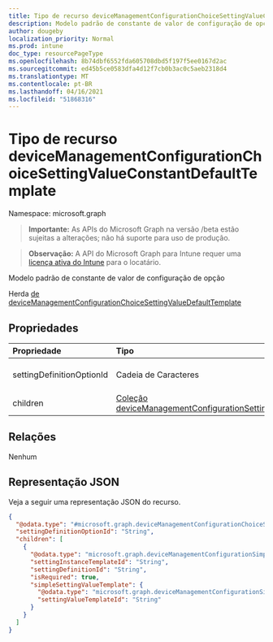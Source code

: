 ```yaml
---
title: Tipo de recurso deviceManagementConfigurationChoiceSettingValueConstantDefaultTemplate
description: Modelo padrão de constante de valor de configuração de opção
author: dougeby
localization_priority: Normal
ms.prod: intune
doc_type: resourcePageType
ms.openlocfilehash: 8b74dbf6552fda605708dbd5f197f5ee0167d2ac
ms.sourcegitcommit: ed45b5ce0583dfa4d12f7cb0b3ac0c5aeb2318d4
ms.translationtype: MT
ms.contentlocale: pt-BR
ms.lasthandoff: 04/16/2021
ms.locfileid: "51868316"
---
```

# <a name="devicemanagementconfigurationchoicesettingvalueconstantdefaulttemplate-resource-type"></a>Tipo de recurso deviceManagementConfigurationChoiceSettingValueConstantDefaultTemplate

Namespace: microsoft.graph

> **Importante:** As APIs do Microsoft Graph na versão /beta estão sujeitas a alterações; não há suporte para uso de produção.

> **Observação:** A API do Microsoft Graph para Intune requer uma [licença ativa do Intune](https://go.microsoft.com/fwlink/?linkid=839381) para o locatário.

Modelo padrão de constante de valor de configuração de opção


Herda [de deviceManagementConfigurationChoiceSettingValueDefaultTemplate](../resources/intune-deviceconfigv2-devicemanagementconfigurationchoicesettingvaluedefaulttemplate.md)

## <a name="properties"></a>Propriedades
|Propriedade|Tipo|Descrição|
|:---|:---|:---|
|settingDefinitionOptionId|Cadeia de Caracteres|Valor constante padrão|
|children|[Coleção deviceManagementConfigurationSettingInstanceTemplate](../resources/intune-deviceconfigv2-devicemanagementconfigurationsettinginstancetemplate.md)|Opção Filhos|

## <a name="relationships"></a>Relações
Nenhum

## <a name="json-representation"></a>Representação JSON
Veja a seguir uma representação JSON do recurso.
<!-- {
  "blockType": "resource",
  "@odata.type": "microsoft.graph.deviceManagementConfigurationChoiceSettingValueConstantDefaultTemplate"
}
-->
``` json
{
  "@odata.type": "#microsoft.graph.deviceManagementConfigurationChoiceSettingValueConstantDefaultTemplate",
  "settingDefinitionOptionId": "String",
  "children": [
    {
      "@odata.type": "microsoft.graph.deviceManagementConfigurationSimpleSettingInstanceTemplate",
      "settingInstanceTemplateId": "String",
      "settingDefinitionId": "String",
      "isRequired": true,
      "simpleSettingValueTemplate": {
        "@odata.type": "microsoft.graph.deviceManagementConfigurationSimpleSettingValueTemplate",
        "settingValueTemplateId": "String"
      }
    }
  ]
}
```




